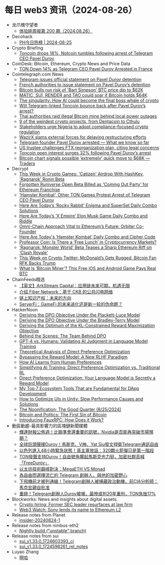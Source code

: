 # 每日 web3 资讯（2024-08-26）

- 龙爪槐守望者
  - [体验碎周报第 200 期（2024.08.26）](https://www.ftium4.com/ux-weekly-200.html)
- Decohack
  - [PH今日热榜 | 2024-08-25](https://decohack.com/producthunt-daily-24-08-25/)
- Crypto Briefing
  - [Toncoin drops 18%, Notcoin tumbles following arrest of Telegram CEO Pavel Durov](https://cryptobriefing.com/pavel-durov-arrest-ton-drop/)
- CoinDesk: Bitcoin, Ethereum, Crypto News and Price Data
  - [TON Down 14% as Telegram CEO Pavel Durov Arrested in France](https://www.coindesk.com/markets/2024/08/25/ton-down-14-as-telegram-ceo-pavel-durov-arrested-in-france/?utm_medium=referral&utm_source=rss&utm_campaign=headlines)
- Cointelegraph.com News
  - [Telegram issues official statement on Pavel Durov detention](https://cointelegraph.com/news/telegram-issues-official-statement-on-pavel-durov-detention?utm_source=rss_feed&utm_medium=rss&utm_campaign=rss_partner_inbound)
  - [French authorities to issue statement on Pavel Durov’s detention](https://cointelegraph.com/news/french-authorities-issue-statement-telegram-pavel-durov-detention?utm_source=rss_feed&utm_medium=rss&utm_campaign=rss_partner_inbound)
  - [Bitcoin bulls run risk of &#039;Bart Simpson&#039; BTC price dip to $62K](https://cointelegraph.com/news/bitcoin-bulls-risk-bart-simpson-btc-price-dip-62k?utm_source=rss_feed&utm_medium=rss&utm_campaign=rss_partner_inbound)
  - [MATIC, SUI, RENDER and TAO could soar if Bitcoin holds $64K](https://cointelegraph.com/news/matic-sui-render-and-tao-may-rally-if-bitcoin-stays-near-64-000?utm_source=rss_feed&utm_medium=rss&utm_campaign=rss_partner_inbound)
  - [The singularity: How AI could become the final boss whale of crypto](https://cointelegraph.com/news/singularity-how-ai-could-become-final-boss-whale-crypto?utm_source=rss_feed&utm_medium=rss&utm_campaign=rss_partner_inbound)
  - [Will Telegram-linked Toncoin bounce back after Pavel Durov’s arrest?](https://cointelegraph.com/news/ton-price-bounce-back-50-pavel-durov-arrest?utm_source=rss_feed&utm_medium=rss&utm_campaign=rss_partner_inbound)
  - [Thai authorities raid illegal Bitcoin mine behind local power outages](https://cointelegraph.com/news/thai-authorities-raid-illegal-bitcoin-mine-power-outages?utm_source=rss_feed&utm_medium=rss&utm_campaign=rss_partner_inbound)
  - [9 of the weirdest crypto projects, from Dentacoin to Cthulu](https://cointelegraph.com/news/weird-crypto-projects-dentacoin-cthulu-memecoin?utm_source=rss_feed&utm_medium=rss&utm_campaign=rss_partner_inbound)
  - [Stakeholders urge Nigeria to adopt compliance-focused crypto regulation](https://cointelegraph.com/news/nigerian-crypto-experts-advocate-compliance-focused-regulation?utm_source=rss_feed&utm_medium=rss&utm_campaign=rss_partner_inbound)
  - [WazirX slams external forces for delaying restructuring efforts](https://cointelegraph.com/news/wazirx-criticizes-external-forces-delaying-recoveryg-efforts?utm_source=rss_feed&utm_medium=rss&utm_campaign=rss_partner_inbound)
  - [Telegram founder Pavel Durov arrested — What we know so far](https://cointelegraph.com/news/telegram-ceo-pavel-durov-arrested-france?utm_source=rss_feed&utm_medium=rss&utm_campaign=rss_partner_inbound)
  - [US trustee challenges FTX reorganization plan, citing legal concerns](https://cointelegraph.com/news/ftx-bankruptcy-plan-us-trustee-objections?utm_source=rss_feed&utm_medium=rss&utm_campaign=rss_partner_inbound)
  - [Toncoin open interest surges 32% following Pavel Durov’s arrest](https://cointelegraph.com/news/toncoin-open-interest-surges-pavel-durov-telegram-ceo?utm_source=rss_feed&utm_medium=rss&utm_campaign=rss_partner_inbound)
  - [Bitcoin chart signals possible ‘extremely’ quick move to $68K — Traders](https://cointelegraph.com/news/bitcoin-chart-price-pattern-bullish-crypto-traders-68k?utm_source=rss_feed&utm_medium=rss&utm_campaign=rss_partner_inbound)
- Decrypt
  - [This Week in Crypto Games: 'Catizen' Airdrop With HashKey, 'Ragnarok' Ronin Beta](https://decrypt.co/246099/this-week-crypto-games-catizen-airdrop-ragnarok-monster-world-beta)
  - [Forgotten Runiverse Open Beta Billed as 'Coming Out Party' for Ethereum Franchise](https://decrypt.co/246180/forgotten-runiverse-open-beta-ethereum-ronin-game-interview)
  - [‘Hamster Kombat’, Other TON Games Protest Arrest of Telegram CEO Pavel Durov](https://decrypt.co/246339/hamster-kombat-ton-games-protest-arrest-telegram-ceo-pavel-durov)
  - [Here Are Today’s ‘Rocky Rabbit’ Enigma and SuperSet Daily Combo Solutions](https://decrypt.co/resources/here-are-todays-rocky-rabbit-enigma-superset-daily-combo-solutions)
  - [Here Are Today’s ‘X Empire’ Elon Musk Game Daily Combo and Riddle](https://decrypt.co/resources/todays-musk-empire-stock-exchange-daily-combo)
  - [Omni-Chain Approach Vital to Ethereum’s Future: Orbiter Co-Founder](https://decrypt.co/246207/omni-chain-approach-vital-to-ethereums-future-orbiter-co-founder)
  - [Here Are Today's ‘Hamster Kombat’ Daily Combo and Cipher Code](https://decrypt.co/resources/todays-hamster-kombat-daily-combo-cipher-code)
  - [Professor Coin: Is There a ‘Free Lunch’ in Cryptocurrency Markets?](https://decrypt.co/245963/professor-coin-free-lunch-cryptocurrency-markets)
  - [‘Ragnarok: Monster World’ Beta Teases a Sharp Ethereum Riff on ‘Clash Royale’](https://decrypt.co/246292/ragnarok-monster-world-beta-preview-ethereum-clash-royale)
  - [This Week on Crypto Twitter: McDonald’s Gets Rugged, Bitcoin Fan RFK Backs Trump](https://decrypt.co/246248/this-week-on-crypto-twitter-mcdonalds-gets-rugged-rfk-backs-trump)
  - [What Is ‘Bitcoin Miner’? This Free iOS and Android Game Pays Real BTC](https://decrypt.co/resources/what-is-bitcoin-miner-free-ios-android-game-pays-real-btc)
- ChainFeeds精选
  - [【英文】ArkStream Capital：应用链未来可期，机遇无限](https://www.chainfeeds.xyz/feed/detail/b8fa2672-dc36-49ad-a176-8df5ccae6da3)
  - [介绍 Fiber Network：基于 CKB 的公共闪电网络](https://www.chainfeeds.xyz/feed/detail/f88e1198-10c2-4320-aaf6-259ddf919946)
  - [链上知识产权：未来的方向](https://www.chainfeeds.xyz/feed/detail/909eae62-60bb-49f1-96cf-c38d91d6f0b0)
  - [ServerFi：GameFi 的未来进化还是新一轮的伪命题？](https://www.chainfeeds.xyz/feed/detail/f19fbee1-c7d6-4666-8dd6-f33baff496b1)
- HackerNoon
  - [Deriving the DPO Objective Under the Plackett-Luce Model](https://hackernoon.com/deriving-the-dpo-objective-under-the-plackett-luce-model?source=rss)
  - [Deriving the DPO Objective Under the Bradley-Terry Model](https://hackernoon.com/deriving-the-dpo-objective-under-the-bradley-terry-model?source=rss)
  - [Deriving the Optimum of the KL-Constrained Reward Maximization Objective](https://hackernoon.com/deriving-the-optimum-of-the-kl-constrained-reward-maximization-objective?source=rss)
  - [Behind the Scenes: The Team Behind DPO](https://hackernoon.com/behind-the-scenes-the-team-behind-dpo?source=rss)
  - [GPT-4 vs. Humans: Validating AI Judgment in Language Model Training](https://hackernoon.com/gpt-4-vs-humans-validating-ai-judgment-in-language-model-training?source=rss)
  - [Theoretical Analysis of Direct Preference Optimization](https://hackernoon.com/theoretical-analysis-of-direct-preference-optimization?source=rss)
  - [Bypassing the Reward Model: A New RLHF Paradigm](https://hackernoon.com/bypassing-the-reward-model-a-new-rlhf-paradigm?source=rss)
  - [How AI Learns from Human Preferences](https://hackernoon.com/how-ai-learns-from-human-preferences?source=rss)
  - [Simplifying AI Training: Direct Preference Optimization vs. Traditional RL](https://hackernoon.com/simplifying-ai-training-direct-preference-optimization-vs-traditional-rl?source=rss)
  - [Direct Preference Optimization: Your Language Model is Secretly a Reward Model](https://hackernoon.com/direct-preference-optimization-your-language-model-is-secretly-a-reward-model?source=rss)
  - [My Top 7 Ecosystem Tools That are Fundamental for DApp Development](https://hackernoon.com/my-top-7-ecosystem-tools-that-are-fundamental-for-dapp-development?source=rss)
  - [How to Optimize UIs in Unity: Slow Performance Causes and Solutions](https://hackernoon.com/how-to-optimize-uis-in-unity-slow-performance-causes-and-solutions?source=rss)
  - [The Noonification: The Good Quarter (8/25/2024)](https://hackernoon.com/8-25-2024-noonification?source=rss)
  - [Bitcoin and Politics: The First Sin of Bitcoin](https://hackernoon.com/bitcoin-and-politics-the-first-sin-of-bitcoin?source=rss)
  - [Introducing FauxRPC: How Does it Work?](https://hackernoon.com/introducing-fauxrpc-how-does-it-work?source=rss)
- 動區動趨-最具影響力的區塊鏈新聞媒體
  - [輝達財報公佈週！比聯準會還重要的訊號，Nvidia是否能再突破市場預期？](https://www.blocktempo.com/can-nvidias-performance-surpass-market-expectations-again/)
  - [全球巨頭聲援Durov！馬斯克、V神、Yat Siu發文捍衛Telegram通訊自由](https://www.blocktempo.com/global-titans-rally-behind-durov/)
  - [以色列進入48小時緊急狀態！真主黨放話：320顆火箭彈只是第一階段](https://www.blocktempo.com/israel-enters-48-hour-emergency-state/)
  - [TON發聲支持Durov！自由號角響起馬斯克也力挺，加密社群高喊「FreeDurov」](https://www.blocktempo.com/statement-from-the-ton-community/)
  - [以太坊技術巔峰對決：MegaETH VS Monad](https://www.blocktempo.com/the-parallel-evm-debate-monad-and-megaeth-discuss-full-node-definition/)
  - [為自由而選擇流亡的 Telegram 創辦人，與他的加密野心](https://www.blocktempo.com/telegram-founder-and-his-crypto-ambitions/)
  - [下飛機前才被列通緝！Telegram創辦人被捕藏政治動機，前CIA分析師：馬克宏親自批准](https://www.blocktempo.com/the-arrest-of-telegrams-founder-hides-political-motives/)
  - [重磅！Telegram創辦人Durov被捕，最慘或判20年重刑，TON急挫17%](https://www.blocktempo.com/telegram-founder-durov-arrested/)
- Blockworks: News and insights about digital assets.
  - [Crypto hiring: Former SEC leader resurfaces at law firm](https://blockworks.co/news/former-sec-leader-resurfaces-at-law-firm)
  - [Web3 Watch: Sony lends its name to Ethereum L2](https://blockworks.co/news/web3-watch-sony-lends-its-name-to-ethereum-l2)
- Release notes from Planet
  - [insider-20240824-1](https://github.com/Planetable/Planet/releases/tag/insider-20240824-1)
- Release notes from nimbus-eth2
  - [Nightly build ("unstable" branch)](https://github.com/status-im/nimbus-eth2/releases/tag/nightly)
- Release notes from sui
  - [sui_v1.33.0_1724603393_ci](https://github.com/MystenLabs/sui/releases/tag/sui_v1.33.0_1724603393_ci)
  - [sui_v1.33.0_1724598261_rel_notes](https://github.com/MystenLabs/sui/releases/tag/sui_v1.33.0_1724598261_rel_notes)
- Luyao Zhang
  - [啊哈](https://zhangluyao.com/blog/aha/)

